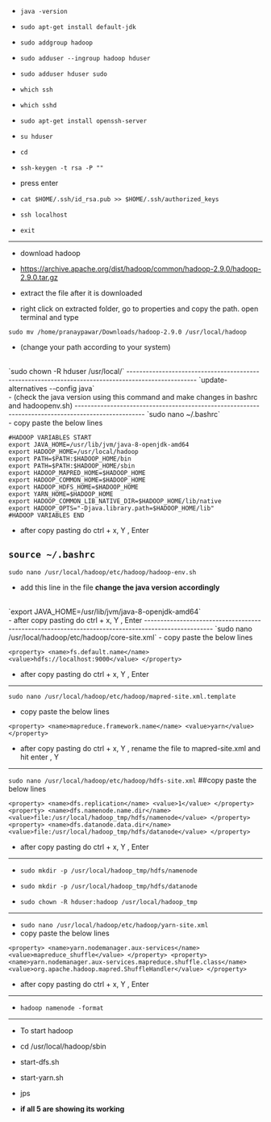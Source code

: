 - `java -version`

- `sudo apt-get install default-jdk`

- `sudo addgroup hadoop`

- `sudo adduser --ingroup hadoop hduser`

- `sudo adduser hduser sudo`

- `which ssh`

- `which sshd`

- `sudo apt-get install openssh-server`

- `su hduser`

- `cd`

- `ssh-keygen -t rsa -P ""`

- press enter

- `cat $HOME/.ssh/id_rsa.pub >> $HOME/.ssh/authorized_keys`

- `ssh localhost`

- `exit`
---------------------------------------------------------------------------------------------------
- download hadoop 
- https://archive.apache.org/dist/hadoop/common/hadoop-2.9.0/hadoop-2.9.0.tar.gz

- extract the file after it is downloaded

- right click on extracted folder, go to properties and copy the path. open terminal and type

`sudo mv /home/pranaypawar/Downloads/hadoop-2.9.0 /usr/local/hadoop`
<br>
- (change your path according to your system)
<br>
`sudo chown -R hduser /usr/local/`
---------------------------------------------------------------------------------------------------
`update-alternatives --config java`
<br>
- (check the java version using this command and make changes in bashrc and hadoopenv.sh)
---------------------------------------------------------------------------------------------------
`sudo nano ~/.bashrc`
<br>
- copy paste the below lines 

`#HADOOP VARIABLES START`
<br>
`export JAVA_HOME=/usr/lib/jvm/java-8-openjdk-amd64` 
<br>
`export HADOOP_HOME=/usr/local/hadoop` 
<br>
`export PATH=$PATH:$HADOOP_HOME/bin` 
<br>
`export PATH=$PATH:$HADOOP_HOME/sbin` 
<br>
`export HADOOP_MAPRED_HOME=$HADOOP_HOME` 
<br>
`export HADOOP_COMMON_HOME=$HADOOP_HOME` 
<br>
`export HADOOP_HDFS_HOME=$HADOOP_HOME` 
<br>
`export YARN_HOME=$HADOOP_HOME` 
<br>
`export HADOOP_COMMON_LIB_NATIVE_DIR=$HADOOP_HOME/lib/native` 
<br>
`export HADOOP_OPTS="-Djava.library.path=$HADOOP_HOME/lib"` 
<br>
`#HADOOP VARIABLES END` 
<br>

- after copy pasting do ctrl + x, Y , Enter

`source ~/.bashrc`
---------------------------------------------------------------------------------------------------
`sudo nano /usr/local/hadoop/etc/hadoop/hadoop-env.sh`
<br>
- add this line in the file **change the java version accordingly**
<br>
`export JAVA_HOME=/usr/lib/jvm/java-8-openjdk-amd64`
<br>
- after copy pasting do ctrl + x, Y , Enter
---------------------------------------------------------------------------------------------------
`sudo nano /usr/local/hadoop/etc/hadoop/core-site.xml`
- copy paste the below lines 

`<property>
<name>fs.default.name</name>
<value>hdfs://localhost:9000</value>
</property>`

- after copy pasting do ctrl + x, Y , Enter
---------------------------------------------------------------------------------------------------
`sudo nano /usr/local/hadoop/etc/hadoop/mapred-site.xml.template`
<br>
- copy paste the below lines 

`<property>
<name>mapreduce.framework.name</name>
<value>yarn</value>
</property>`
<br>
- after copy pasting do ctrl + x, Y , rename the file to mapred-site.xml and hit enter , Y
---------------------------------------------------------------------------------------------------
`sudo nano /usr/local/hadoop/etc/hadoop/hdfs-site.xml`
##copy paste the below lines 

`<property>
<name>dfs.replication</name>
<value>1</value>
</property>
<property>
<name>dfs.namenode.name.dir</name>
<value>file:/usr/local/hadoop_tmp/hdfs/namenode</value>
</property>
<property>
<name>dfs.datanode.data.dir</name>
<value>file:/usr/local/hadoop_tmp/hdfs/datanode</value>
</property>`

- after copy pasting do ctrl + x, Y , Enter
---------------------------------------------------------------------------------------------------
- `sudo mkdir -p /usr/local/hadoop_tmp/hdfs/namenode`

- `sudo mkdir -p /usr/local/hadoop_tmp/hdfs/datanode`

- `sudo chown -R hduser:hadoop /usr/local/hadoop_tmp`
---------------------------------------------------------------------------------------------------
- `sudo nano /usr/local/hadoop/etc/hadoop/yarn-site.xml `
  <br>
- copy paste the below lines 

`<property>
<name>yarn.nodemanager.aux-services</name>
<value>mapreduce_shuffle</value>
</property>
<property>
<name>yarn.nodemanager.aux-services.mapreduce.shuffle.class</name>
<value>org.apache.hadoop.mapred.ShuffleHandler</value>
</property>`

- after copy pasting do ctrl + x, Y , Enter
---------------------------------------------------------------------------------------------------
- `hadoop namenode -format`
---------------------------------------------------------------------------------------------------
- To start hadoop

- cd /usr/local/hadoop/sbin

- start-dfs.sh

- start-yarn.sh

- jps

- **if all 5 are showing its working**